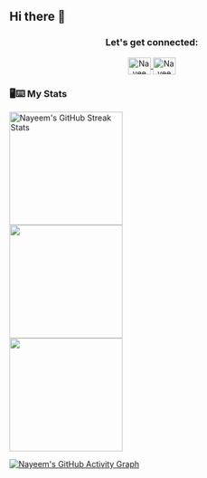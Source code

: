 ## Hi there 👋

<h3 align="center">Let's get connected:</h3>
<p align="center">
    <a href="https://www.linkedin.com/in/md-nayeem-a40194318/" target="_blank">
        <img align="center" src="https://raw.githubusercontent.com/rahuldkjain/github-profile-readme-generator/master/src/images/icons/Social/linked-in-alt.svg" alt="Nayeem's LinkedIn" height="30" width="40" />
    </a>
    <a href="https://www.facebook.com/md.nayeem.898/" target="_blank">
        <img align="center" src="https://upload.wikimedia.org/wikipedia/en/0/04/Facebook_f_logo_%282021%29.svg" alt="Nayeem's Facebook" height="30" width="40" />
    </a>
</p>

### 🖥⌨ My Stats

<a>
  <img align="center" height="200" src="https://github-readme-streak-stats.herokuapp.com?user=codernayeem&theme=tokyonight&hide_border=true&date_format=M%20j%5B%2C%20Y%5D" alt="Nayeem's GitHub Streak Stats" />
</a>  

<br/>

<a>
  <img align="center" height="200" src="https://github-readme-stats.vercel.app/api?username=codernayeem&show_icons=true&include_all_commits=false&theme=tokyonight&hide_border=true" />
</a>

<br/>

<a>
  <img align="center" height="200" src="https://github-readme-stats.vercel.app/api/top-langs?username=codernayeem&layout=compact&theme=tokyonight&hide_border=true&langs_count=10&card_width=320" />
</a>

<br/>

<a href="https://github.com/codernayeem"><img align="center" src="https://github-readme-activity-graph.vercel.app/graph?username=codernayeem&bg_color=1a1b27&color=1f6feb&line=38bcad&point=628fdb&area=true&hide_border=true" alt="Nayeem's GitHub Activity Graph" /></a>

<br />
